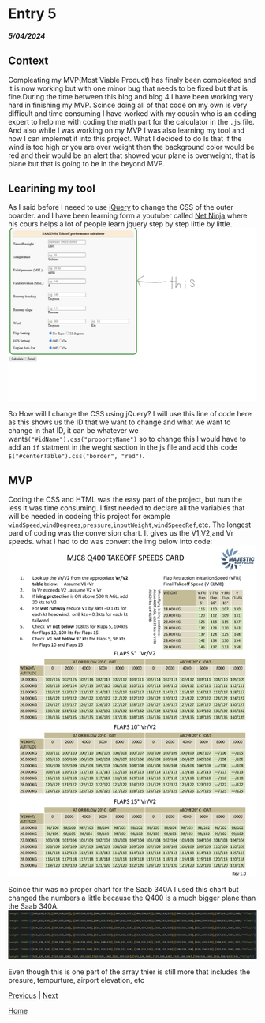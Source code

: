 # Entry 5
##### 5/04/2024

## Context

Compleating my MVP(Most Viable Product) has finaly been compleated and it is now working but with one minor bug that needs to be fixed but that is fine.During the time between this blog and blog 4 I have been working very hard in finishing my MVP. Scince doing all of that code on my own is very difficult and time consuming I have worked with my cousin who is an coding expert to help me with coding the math part for the calculator in the `.js` file. And also while I was working on my MVP I was also learning my tool and how I can implemet it into this project. What I decided to do Is that if the wind is too high or you are over weight then the background color would be red and their would be an alert that showed your plane is overweight, that is plane but that is going to be in the beyond MVP.


## Learining my tool

As I said before I neeed to use [jQuery](https://jquery.com/) to change the CSS of the outer boarder. and I have been learning form a youtuber called [Net Ninja](https://www.youtube.com/@NetNinja) where his cours helps a lot of people learn jquery step by step little by little.
![](<../img/Screenshot 2024-05-05 105525.jpg>)

So How will I change the CSS using jQuery? I will use this line of code here as this shows us the ID that we want to change and what we want to change in that ID, it can be whatever we want`$("#idName").css("proportyName")` so to change this I would have to add an `if` statment in the weght section in the js file and add this code `$("#centerTable").css("border", "red")`.

## MVP

Coding the CSS and HTML was the easy part of the project, but nun the less it was time consuming. I first needed to declare all the variables that will be needed in codeing this project for example `windSpeed`,`windDegrees`,`pressure`,`inputWeight`,`windSpeedRef`,etc. The longest pard of coding was the conversion chart. It gives us the V1,V2,and Vr speeds. what I had to do was convert the img below into code:
![](<../img/V-Speed Cal.jpeg>)

Scince thir was no proper chart for the Saab 340A I used this chart but changed the numbers a little because the Q400 is a much bigger plane than the Saab 340A.
![alt text](<../img/Screenshot 2024-05-05 114424.jpg>)

Even though this is one part of the array thier is still more that includes the presure, tempurture, airport elevation, etc



[Previous](entry04.md) | [Next](entry06.md)

[Home](../README.md)